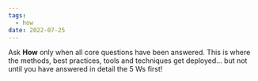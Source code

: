 ```yaml
---
tags:
  - how
date: 2022-07-25
---
```


Ask **How** only when all core questions have been answered. This is where the methods, best practices, tools and techniques get deployed... but not until you have answered in detail the 5 Ws first!
